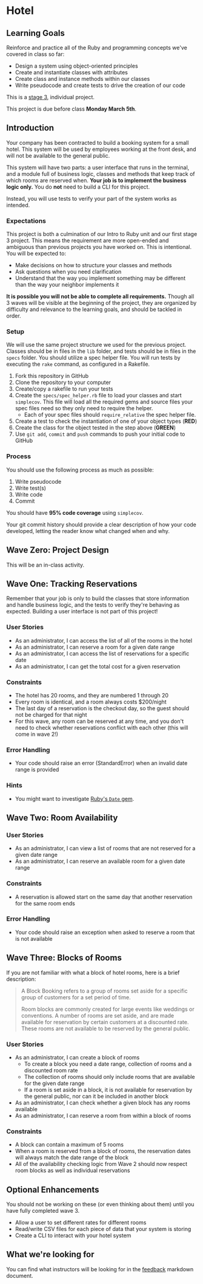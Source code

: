 # Hotel

## Learning Goals

Reinforce and practice all of the Ruby and programming concepts we've covered in class so far:
- Design a system using object-oriented principles
- Create and instantiate classes with attributes
- Create class and instance methods within our classes
- Write pseudocode and create tests to drive the creation of our code

This is a [stage 3](https://github.com/Ada-Developers-Academy/pedagogy/blob/master/rule-of-three.md), individual project.

This project is due before class **Monday March 5th**.

## Introduction

Your company has been contracted to build a booking system for a small hotel. This system will be used by employees working at the front desk, and will not be available to the general public.

This system will have two parts: a user interface that runs in the terminal, and a module full of business logic, classes and methods that keep track of which rooms are reserved when. **Your job is to implement the business logic only.** You do **not** need to build a CLI for this project.

Instead, you will use tests to verify your part of the system works as intended.

### Expectations

This project is both a culmination of our Intro to Ruby unit and our first stage 3 project. This means the requirement are more open-ended and ambiguous than previous projects you have worked on. This is intentional. You will be expected to:

- Make decisions on how to structure your classes and methods
- Ask questions when you need clarification
- Understand that the way you implement something may be different than the way your neighbor implements it

**It is possible you will not be able to complete all requirements.** Though all 3 waves will be visible at the beginning of the project, they are organized by difficulty and relevance to the learning goals, and should be tackled in order.

### Setup

We will use the same project structure we used for the previous project. Classes should be in files in the `lib` folder, and tests should be in files in the `specs` folder. You should utilize a spec helper file. You will run tests by executing the `rake` command, as configured in a Rakefile.

1. Fork this repository in GitHub
1. Clone the repository to your computer
1. Create/copy a rakefile to run your tests
1. Create the `specs/spec_helper.rb` file to load your classes and start `simplecov`. This file will load all the required gems and source files your spec files need so they only need to require the helper.
    - Each of your spec files should `require_relative` the spec helper file.
1. Create a test to check the instantiation of one of your object types (**RED**)
1. Create the class for the object tested in the step above (**GREEN**)
1. Use `git add`, `commit` and `push` commands to push your initial code to GitHub

### Process

You should use the following process as much as possible:

1. Write pseudocode
1. Write test(s)
1. Write code
1. Commit

You should have **95% code coverage** using `simplecov`.

Your git commit history should provide a clear description of how your code developed, letting the reader know what changed when and why.

## Wave Zero: Project Design

This will be an in-class activity.

## Wave One: Tracking Reservations

Remember that your job is only to build the classes that store information and handle business logic, and the tests to verify they're behaving as expected. Building a user interface is not part of this project!

### User Stories

- As an administrator, I can access the list of all of the rooms in the hotel
- As an administrator, I can reserve a room for a given date range
- As an administrator, I can access the list of reservations for a specific date
- As an administrator, I can get the total cost for a given reservation

### Constraints

- The hotel has 20 rooms, and they are numbered 1 through 20
- Every room is identical, and a room always costs $200/night
- The last day of a reservation is the checkout day, so the guest should not be charged for that night
- For this wave, any room can be reserved at any time, and you don't need to check whether reservations conflict with each other (this will come in wave 2!)

### Error Handling

- Your code should raise an error (StandardError) when an invalid date range is provided

### Hints

- You might want to investigate [Ruby's `Date` gem](https://ruby-doc.org/stdlib/libdoc/date/rdoc/Date.html).

## Wave Two: Room Availability

### User Stories

- As an administrator, I can view a list of rooms that are not reserved for a given date range
- As an administrator, I can reserve an available room for a given date range

### Constraints

- A reservation is allowed start on the same day that another reservation for the same room ends

### Error Handling

- Your code should raise an exception when asked to reserve a room that is not available

## Wave Three: Blocks of Rooms

If you are not familiar with what a block of hotel rooms, here is a brief description:

> A Block Booking refers to a group of rooms set aside for a specific group of customers for a set period of time.
>
> Room blocks are commonly created for large events like weddings or conventions. A number of rooms are set aside, and are made available for reservation by certain customers at a discounted rate. These rooms are not available to be reserved by the general public.

### User Stories

- As an administrator, I can create a block of rooms
    - To create a block you need a date range, collection of rooms and a discounted room rate
    - The collection of rooms should only include rooms that are available for the given date range
    - If a room is set aside in a block, it is not available for reservation by the general public, nor can it be included in another block
- As an administrator, I can check whether a given block has any rooms available
- As an administrator, I can reserve a room from within a block of rooms

### Constraints

- A block can contain a maximum of 5 rooms
- When a room is reserved from a block of rooms, the reservation dates will always match the date range of the block
- All of the availability checking logic from Wave 2 should now respect room blocks as well as individual reservations

## Optional Enhancements

You should not be working on these (or even thinking about them) until you have fully completed wave 3.

- Allow a user to set different rates for different rooms
- Read/write CSV files for each piece of data that your system is storing
- Create a CLI to interact with your hotel system

## What we're looking for
You can find what instructors will be looking for in the [feedback](feedback.md) markdown document. 
